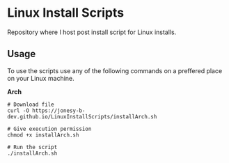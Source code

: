 # Linux Install Scripts

Repository where I host post install script for Linux installs.

## Usage
To use the scripts use any of the following commands on a preffered place on your Linux machine.


**Arch**
```shell
# Download file
curl -O https://jonesy-b-dev.github.io/LinuxInstallScripts/installArch.sh

# Give execution permission
chmod +x installArch.sh

# Run the script
./installArch.sh
```
